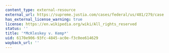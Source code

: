 ```yaml
---
content_type: external-resource
external_url: https://supreme.justia.com/cases/federal/us/481/279/case.html
has_external_license_warning: true
license: https://en.wikipedia.org/wiki/All_rights_reserved
status: ''
title: '*McKleskey v. Kemp*'
uid: 6170e906-93fc-4845-ac0e-f3c0ee614629
wayback_url: ''
---
```

